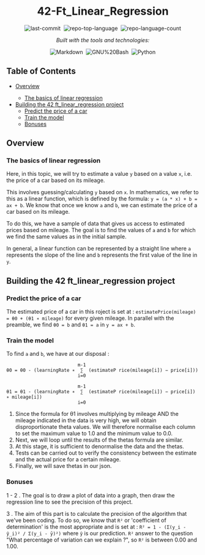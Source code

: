 <div align="center" class="text-center">
  <h1>42-Ft_Linear_Regression</h1>
  
  <img alt="last-commit" src="https://img.shields.io/github/last-commit/socallmebertille/42-Ft_Linear_Regression?style=flat&amp;logo=git&amp;logoColor=white&amp;color=0080ff" class="inline-block mx-1" style="margin: 0px 2px;">
  <img alt="repo-top-language" src="https://img.shields.io/github/languages/top/socallmebertille/42-Ft_Linear_Regression?style=flat&amp;color=0080ff" class="inline-block mx-1" style="margin: 0px 2px;">
  <img alt="repo-language-count" src="https://img.shields.io/github/languages/count/socallmebertille/42-Ft_Linear_Regression?style=flat&amp;color=0080ff" class="inline-block mx-1" style="margin: 0px 2px;">
  <p><em>Built with the tools and technologies:</em></p>
  <img alt="Markdown" src="https://img.shields.io/badge/Markdown-000000.svg?style=flat&amp;logo=Markdown&amp;logoColor=white" class="inline-block mx-1" style="margin: 0px 2px;">
  <img alt="GNU%20Bash" src="https://img.shields.io/badge/GNU%20Bash-4EAA25.svg?style=flat&amp;logo=GNU-Bash&amp;logoColor=white" class="inline-block mx-1" style="margin: 0px 2px;">
  <img alt="Python" src="https://img.shields.io/badge/python-2496ED.svg?style=flat&amp;logo=python&amp;logoColor=white" class="inline-block mx-1" style="margin: 0px 2px;">
</div>

<h2>Table of Contents</h2>
<ul class="list-disc pl-4 my-0">
  <li class="my-0"><a href="#overview">Overview</a></li>
  <ul class="list-disc pl-4 my-0">
    <li class="my-0"><a href="#the-basics-of-linear-regression">The basics of linear regression</a></li>
  </ul>
  <li class="my-0"><a href="#building-the-42-ft_linear_regression-project">Building the 42 ft_linear_regression project</a>
  <ul class="list-disc pl-4 my-0">
    <li class="my-0"><a href="#predict-the-price-of-a-car">Predict the price of a car</a></li>
    <li class="my-0"><a href="#train-the-model">Train the model</a></li>
    <li class="my-0"><a href="#bonuses">Bonuses</a></li>
  </ul>
  </li>
</ul>

<h2>Overview</h2>
<h3>The basics of linear regression</h3>

Here, in this topic, we will try to estimate a value `y` based on a value `x`, i.e. the price of a car based on its mileage.

This involves guessing/calculating `y` based on `x`. In mathematics, we refer to this as a linear function, which is defined by the formula: `y = (a * x) + b = ax + b`.
We know that once we know `a` and `b`, we can estimate the price of a car based on its mileage.

To do this, we have a sample of data that gives us access to estimated prices based on mileage. The goal is to find the values of `a` and `b` for which we find the same values as in the initial sample.

In general, a linear function can be represented by a straight line where `a` represents the slope of the line and `b` represents the first value of the line in `y`.

<h2>Building the 42 ft_linear_regression project</h2>
<h3>Predict the price of a car</h3>

The estimated price of a car in this roject is set at : `estimatePrice(mileage) = θ0 + (θ1 ∗ mileage)` for every given mileage.
In parallel with the preamble, we find `θ0 = b` and `θ1 = a` in `y = ax + b`.

<h3>Train the model</h3>

To find `a` and `b`, we have at our disposal : 
```
                          m-1
θ0 = θ0 - (learningRate ∗  ∑  (estimateP rice(mileage[i]) − price[i]))
                          i=0

                          m-1
θ1 = θ1 - (learningRate ∗  ∑  (estimateP rice(mileage[i]) − price[i]) ∗ mileage[i])
                          i=0

```

1. Since the formula for θ1 involves multiplying by mileage AND the mileage indicated in the data is very high, we will obtain disproportionate theta values. We will therefore normalise each column to set the maximum value to 1.0 and the minimum value to 0.0.
2. Next, we will loop until the results of the thetas formula are similar.
3. At this stage, it is sufficient to denormalise the data and the thetas.
4. Tests can be carried out to verify the consistency between the estimate and the actual price for a certain mileage.
5. Finally, we will save thetas in our json.

<h3>Bonuses</h3>

1 - 2 . The goal is to draw a plot of data into a graph, then draw the regression line to see the precision of this project.

3 . The aim of this part is to calculate the precision of the algorithm that we've been coding. To do so, we know that `R²` or 'coefficient of determination' is the most appropriate and is set at : `R² = 1 - (Σ(y_i - ŷ_i)² / Σ(y_i - ȳ)²)` where `ŷ` is our prediction. `R²` answer to the question "What percentage of variation can we explain ?", so `R²` is between 0.00 and 1.00.
